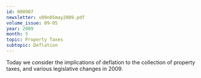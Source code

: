 ```yaml
---
id: 000907
newsletter: v09n05may2009.pdf
volume_issue: 09-05
year: 2009
month: 5
topic: Property Taxes
subtopic: Deflation
---
```


Today we consider the implications of deflation to the collection of property taxes, and various legislative changes in 2009.
